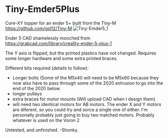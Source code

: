 # Tiny-Emder5Plus
Core-XY topper for an ender 5+ built from the Tiny-M https://github.com/gsl12/Tiny-M 
![Tiny-Emder5_1](https://user-images.githubusercontent.com/88253304/128261054-d3563549-79d8-4654-bcef-58df6ae0884f.png)

Ender 5 CAD shamelessly mooched from https://grabcad.com/library/creality-ender-5-plus-1

The Y axis is flipped, but the printed plastics have not changed. Requires some longer hardware and some extra printed braces.

Different bits required (details to follow):
* Longer bolts (Some of the M5x40 will need to be M5x60 because they now also have to pass through some of the 2020 extrusion to go into the end of the 2020 below.
* longer pulleys
* extra braces for motor mounts (Will upload CAD when I design them)
* will need two identical motors for AB motors. The ender X and Y motors are diferent, so you could try and sorce a single one of either. I'm personally probably just going to buy two matched motors. Probably whatever is used on the Voron 2

Untested, and unfinished.
-Shonky.
